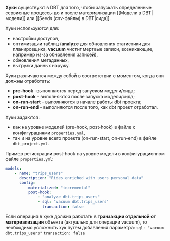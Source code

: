 **Хуки** существуют в DBT для того, чтобы запускать определенные сервисные процессы до и после материализации [[Модели в DBT|модели]] или [[Seeds (csv-файлы) в DBT|сида]]. 

Хуки используются для:
- настройки доступов, 
- оптимизации таблиц (**analyze** для обновления статистики для планировщика, **vacuum** чистит мертвые записи, возникающие, например из-за обновления записей), 
- обновления метаданных, 
- выгрузки данных наружу.

Хуки различаются между собой в соответствии с моментом, когда они должны отработать:
- **pre-hook** -выполняются перед запуском модели/сида;
- **post-hook** - выполняются после запуска модели/сида;
- **on-run-start** - выполняются в начале работы dbt проекта;
- **on-run-end** - выполняются после того, как dbt проект отработал.

Хуки задаются:
- как на уровне моделей (pre-hook, post-hook) в файле c конфигурациями `properties.yml`,
- так и на уровне всего проекта (on-run-start, on-run-end) в файле `dbt_project.yml`.

Пример регистрации post-hook на уровне модели в конфигурационном файле `properties.yml`:
```yml
models:
	- name: "trips_users"
	  description: "Rides enriched with users personal data"
	  config:
		  materialized: "incremental"
		  post-hook:
			  - "analyze dbt.trips_users"
			  - sql: "vacuum dbt.trips_users"
				transaction: false
```

Если операция в хуке должна работать в **транзакции отдельной от материализации** объекта (актуально для операции vacuum), то необходимо усложнить хук путем добавления параметра:
`sql: "vacuum dbt.trips_users"`
`transaction: false`







